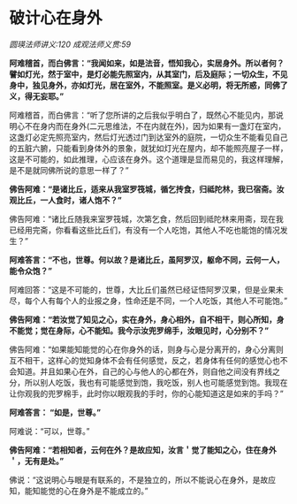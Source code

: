 # 破计心在身外
_圆瑛法师讲义:120 成观法师义贯:59_

**阿难稽首，而白佛言：“我闻如来，如是法音，悟知我心，实居身外。所以者何？譬如灯光，然于室中，是灯必能先照室内，从其室门，后及庭际；一切众生，不见身中，独见身外，亦如灯光，居在室外，不能照室。是义必明，将无所惑，同佛了义，得无妄耶。”**

阿难稽首，而白佛言：“听了您所讲的之后我似乎明白了，既然心不能见内，那说明心不在身内而在身外(二元思维法，不在内就在外)，因为如果有一盏灯在室内，这盏灯必定先照亮室内，然后灯光透过门到达室外的庭院，一切众生不能看见自己的五脏六腑，只能看到身体外的景象，就犹如灯光在屋内，却不能照亮屋子一样，这是不可能的，如此推理，心应该在身外。这个道理是显而易见的，我这样理解，是不是就同佛所说的意思一样了？”

**佛告阿难：“是诸比丘，适来从我室罗筏城，循乞抟食，归祗陀林，我已宿斋。汝观比丘，一人食时，诸人饱不？”**

佛告阿难：“诸比丘随我来室罗筏城，次第乞食，然后回到祗陀林来用斋，现在我已经用完斋，你看看这些比丘们，有没有一个人吃饱，其他人不吃也能饱的情况发生？”

**阿难答言：“不也，世尊。何以故？是诸比丘，虽阿罗汉，躯命不同，云何一人，能令众饱？”**

阿难回答：“这是不可能的，世尊，大比丘们虽然已经证悟阿罗汉果，但是业果未尽，每个人有每个人的业报之身，性命还是不同，一个人吃饭，其他人不可能饱。”

**佛告阿难：“若汝觉了知见之心，实在身外，身心相外，自不相干，则心所知，身不能觉；觉在身际，心不能知。我今示汝兜罗绵手，汝眼见时，心分别不？”**

佛告阿难：“如果能知能觉的心在你身外的话，则身与心是分离开的，身心分离则互不相干，这样心的觉知身体不会有任何感觉，反之，若身体有任何的感觉心也不会知道。并且如果心在外，自己的心与他人的心都在外，则自他之间没有界线之分，所以别人吃饭，我也有可能感觉到饱，我吃饭，别人也可能感觉到饱。我现在让你观我的兜罗棉手，此时你以眼观我的手时，你的心能知道这是如来的手吗？”

**阿难答言： “如是，世尊。”**

阿难说：“可以，世尊。”

**佛告阿难：“若相知者，云何在外？是故应知，汝言＇觉了能知之心，住在身外＇，无有是处。”**

佛说：“这说明心与眼是有联系的，不是独立的，所以不能说心在身外，是故应知，能知能觉的心在身外是不能成立的。”
